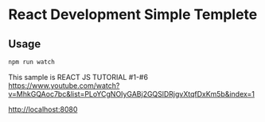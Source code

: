 # React Development Simple Templete

## Usage
```bash
npm run watch
```

This sample is REACT JS TUTORIAL #1-#6
https://www.youtube.com/watch?v=MhkGQAoc7bc&list=PLoYCgNOIyGABj2GQSlDRjgvXtqfDxKm5b&index=1


[http://localhost:8080](http://localhost:8080)


